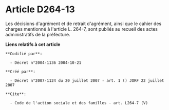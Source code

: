 # Article D264-13

Les décisions d'agrément et de retrait d'agrément, ainsi que le cahier des charges mentionné à l'article L. 264-7, sont
publiés au recueil des actes administratifs de la préfecture.

**Liens relatifs à cet article**

	**Codifié par**:

	  - Décret n°2004-1136 2004-10-21

	**Créé par**:

	  - Décret n°2007-1124 du 20 juillet 2007 - art. 1 () JORF 22 juillet 2007

	**Cite**:

	  - Code de l'action sociale et des familles - art. L264-7 (V)
